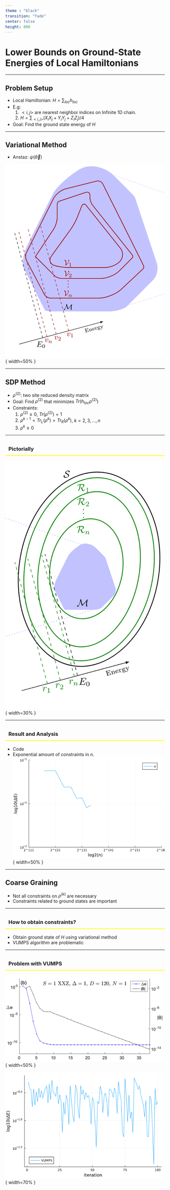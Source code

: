 ```yaml
---
theme : "black"
transition: "fade"
center: false
height: 800
---
```

<style>
    .reveal h1, .reveal h2, .reveal h3, .reveal h4, .reveal h5 {
                  text-transform: none;
		  }
    .reveal p {
        text-align: left;
    }
    .reveal ul {
        display: block;
    }
    .reveal ol {
        display: block;
    }
    .reveal p:has(> img){
        text-align: center;
    }
    h3 {
        border-bottom: 2px solid yellow;
        padding: 10px;
    }
</style>

# Lower Bounds on Ground-State Energies of Local Hamiltonians

---

## Problem Setup 
- Local Hamiltonian: $H = \sum_{loc}h_{loc}$
- E.g: 
    1. $<i,j>$ are nearest neighbor indices on Infinite 1D chain. 
    2. $H = \sum_{<i,j>} (X_iX_j + Y_iY_j + Z_iZ_j)/4$
- Goal: Find the ground state energy of $H$

---

## Variational Method 
- Anstaz: $\psi(\vec{\theta})$

![Variational Picture](image.png){ width=50% }

---

## SDP Method
- $\rho^{(2)}$: two site reduced density matrix 
- Goal: Find $\rho^{(2)}$ that minimizes $Tr(h_{loc}\rho^{(2)})$
- Constraints: 
    1. $\rho^{(2)} \geq 0$, $Tr(\rho^{(2)}) = 1$
    2. $\rho^{k-1} = Tr_{L}(\rho^{k}) = Tr_{R}(\rho^{k})$, $k = 2,3,...,n$
    3. $\rho^{k} \geq 0$

---

### Pictorially
![SDP method](image-1.png){ width=30% }

---

### Result and Analysis
- Code
- Exponential amount of constraints in $n$.
![alt text](image-4.png){ width=50% }

---

## Coarse Graining
- Not all constraints on $\rho^{(k)}$ are necessary
- Constraints related to ground states are important 

---

### How to obtain constraints?
- Obtain ground state of $H$ using variational method
- VUMPS algorithm are problematic 

---

### Problem with VUMPS

![Convergence we'd expect](image-3.png){ width=50% }

![Convergence we got](image-5.png){ width=70% }
